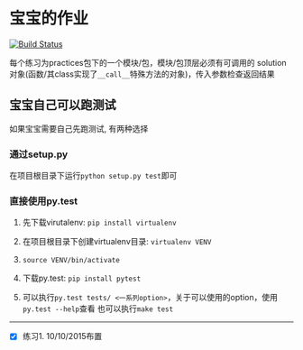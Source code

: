 宝宝的作业
================================

[![Build Status](https://travis-ci.org/walkerning/Baobao_Homework.svg?branch=master)](https://travis-ci.org/walkerning/Baobao_Homework)

每个练习为practices包下的一个模块/包，模块/包顶层必须有可调用的
solution对象(函数/其class实现了`__call__`特殊方法的对象)，传入参数检查返回结果

宝宝自己可以跑测试
--------------------------------

如果宝宝需要自己先跑测试, 有两种选择

### 通过setup.py

在项目根目录下运行`python setup.py test`即可

### 直接使用py.test

1. 先下载virutalenv: `pip install virtualenv`

2. 在项目根目录下创建virtualenv目录: `virtualenv VENV`

3. `source VENV/bin/activate`

4. 下载py.test: `pip install pytest`

5. 可以执行`py.test tests/ <一系列option>`，关于可以使用的option，使用`py.test --help`查看
   也可以执行`make test`



--------------------------------

- [x] 练习1. 10/10/2015布置
